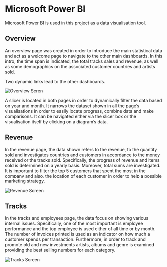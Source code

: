 # Microsoft Power BI

Microsoft Power BI is used in this project as a data visualisation tool. 

## Overview

An overview page was created in order to introduce the main statistical data and act as a welcome page to navigate to the other main dashboards. In this intro, the time span is indicated, the total tracks sales and revenue, as well as some demographics on the associated customer countries and artists sold.

Two dynamic links lead to the other dashboards.

![Overview Scren](https://github.com/geotsakonas/RegenDE2/tree/main/PowerBI/powerBI1.png)

A slicer is located in both pages in order to dynamically filter the data based on year and month. It narrows the dataset shown in all the page’s visualisations in order to easily locate progress, combine data and make comparisons. It can be navigated either via the slicer box or the visualisation itself by clicking on a diagram’s data.

## Revenue

In the revenue page, the data shown refers to the revenue, to the quantity sold and investigates countries and customers in accordance to the money received or the tracks sold. Specifically, the progress of revenue and items sold is determined on a yearly basis. Moreover, total sums are investigated. It is important to filter the top 5 customers that spent the most in the company and also, the location of each customer in order to help a possible marketing strategy.

![Revenue Screen](https://github.com/geotsakonas/RegenDE2/tree/main/PowerBI/powerBI2.png)

## Tracks

In the tracks and employees page, the data focus on showing various internal issues. Specifically, one of the most important is employee performance and the top employee is used either of all time or by month. The number of invoices printed is used as an indicator on how much a customer spends per transaction. Furthermore, in order to track and promote old and new investments artists, albums and genre is examined providing the best selling numbers for each category.

![Tracks Screen](https://github.com/geotsakonas/RegenDE2/tree/main/PowerBI/powerBI3.png)
